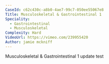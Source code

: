 ```yaml
---
CaseId: c62c430c-a8b0-4ae7-99c7-050ee55067e8
Title: Musculoskeletal & Gastrointestinal 1
Speciality:
  - Gastrointestinal
  - Musculoskeletal
Complexity: Hard
VideoUrl: https://vimeo.com/239955420
Author: jamie mckniff
---
```


<p>Musculoskeletal &amp; Gastrointestinal 1 update test</p>